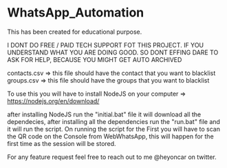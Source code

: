 # WhatsApp_Automation
This has been created for educational purpose.

I DONT DO FREE / PAID TECH SUPPORT FOT THIS PROJECT. 
IF YOU UNDERSTAND WHAT YOU ARE DOING GOOD. SO DONT EFFING DARE TO ASK FOR HELP, BECAUSE YOU MIGHT GET AUTO ARCHIVED

contacts.csv => this file should have the contact that you want to blacklist
groups.csv => this file should have the groups that you want to blacklist

To use this you will have to install NodeJS on your computer => https://nodejs.org/en/download/

after installing NodeJS run the "initial.bat" file it will download all the dependecies,
after installing all the dependencies run the "run.bat" file and it will run the script.
On running the script for the First you will have to scan the QR code on the Console from WebWhatsApp, this will happen for the first time as the session will be stored.

For any feature request feel free to reach out to me @heyoncar on twitter.
